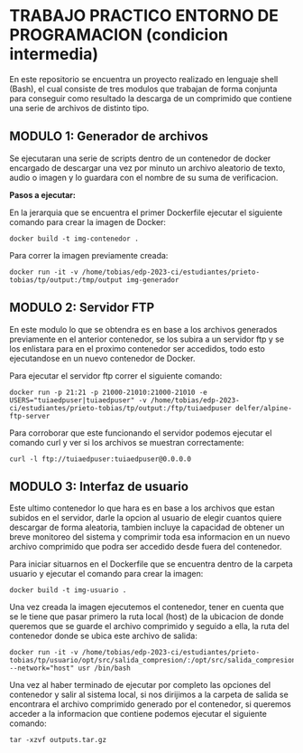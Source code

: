 # TRABAJO PRACTICO ENTORNO DE PROGRAMACION (condicion intermedia)

En este repositorio se encuentra un proyecto realizado en lenguaje shell (Bash), el cual consiste de tres modulos que trabajan de forma conjunta para conseguir como resultado la descarga de un comprimido que contiene una serie de archivos de distinto tipo.

## MODULO 1: Generador de archivos

Se ejecutaran una serie de scripts dentro de un contenedor de docker encargado de descargar una vez por minuto un archivo aleatorio de texto, audio o imagen y lo guardara con el nombre de su suma de verificacion.

**Pasos a ejecutar:**

En la jerarquia que se encuentra el primer Dockerfile ejecutar el siguiente comando para crear la imagen de Docker:

	docker build -t img-contenedor .

Para correr la imagen previamente creada:

	docker run -it -v /home/tobias/edp-2023-ci/estudiantes/prieto-tobias/tp/output:/tmp/output img-generador

## MODULO 2: Servidor FTP

En este modulo lo que se obtendra es en base a los archivos generados previamente en el anterior contenedor, se los subira a un servidor ftp y se los enlistara para en el proximo contenedor ser accedidos, todo esto ejecutandose en un nuevo contenedor de Docker.

Para ejecutar el servidor ftp correr el siguiente comando:

	docker run -p 21:21 -p 21000-21010:21000-21010 -e USERS="tuiaedpuser|tuiaedpuser" -v /home/tobias/edp-2023-ci/estudiantes/prieto-tobias/tp/output:/ftp/tuiaedpuser delfer/alpine-ftp-server

Para corroborar que este funcionando el servidor podemos ejecutar el comando curl y ver si los archivos se muestran correctamente:

    curl -l ftp://tuiaedpuser:tuiaedpuser@0.0.0.0
	
## MODULO 3: Interfaz de usuario

Este ultimo contenedor lo que hara es en base a los archivos que estan subidos en el servidor, darle la opcion al usuario de elegir cuantos quiere descargar de forma aleatoria, tambien incluye la capacidad de obtener un breve monitoreo del sistema y comprimir toda esa informacion en un nuevo archivo comprimido que podra ser accedido desde fuera del contenedor.

Para iniciar situarnos en el Dockerfile que se encuentra dentro de la carpeta usuario y ejecutar el comando para crear la imagen:

	docker build -t img-usuario .

Una vez creada la imagen ejecutemos el contenedor, tener en cuenta que se le tiene que pasar primero la ruta local (host) de la ubicacion de donde queremos que se guarde el archivo comprimido y seguido a ella, la ruta del contenedor donde se ubica este archivo de salida:

	docker run -it -v /home/tobias/edp-2023-ci/estudiantes/prieto-tobias/tp/usuario/opt/src/salida_compresion/:/opt/src/salida_compresion --network="host" usr /bin/bash

Una vez al haber terminado de ejecutar por completo las opciones del contenedor y salir al sistema local, si nos dirijimos a la carpeta de salida se encontrara el archivo comprimido generado por el contenedor, si queremos acceder a la informacion que contiene podemos ejecutar el siguiente comando:

	tar -xzvf outputs.tar.gz

